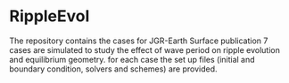# RippleEvol
The repository contains the cases for JGR-Earth Surface publication
7 cases are simulated to study the effect  of wave period on ripple evolution and equilibrium geometry.
for each case the set up files (initial and boundary condition, solvers and schemes) are provided.
